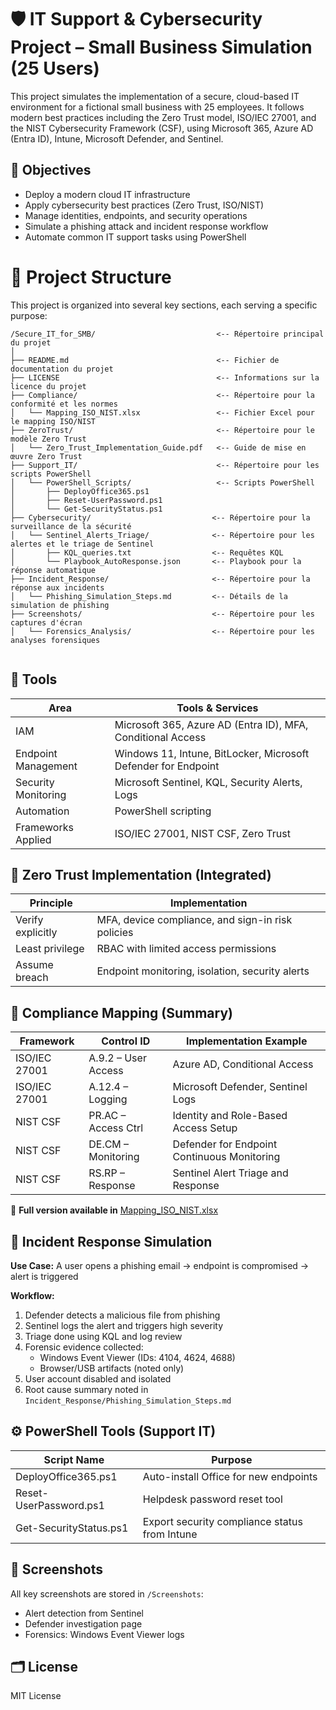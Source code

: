 # 🛡️ IT Support & Cybersecurity Project – Small Business Simulation (25 Users)

This project simulates the implementation of a secure, cloud-based IT environment for a fictional small business with 25 employees. It follows modern best practices including the Zero Trust model, ISO/IEC 27001, and the NIST Cybersecurity Framework (CSF), using Microsoft 365, Azure AD (Entra ID), Intune, Microsoft Defender, and Sentinel.


## 🧱 Objectives

- Deploy a modern cloud IT infrastructure
- Apply cybersecurity best practices (Zero Trust, ISO/NIST)
- Manage identities, endpoints, and security operations
- Simulate a phishing attack and incident response workflow
- Automate common IT support tasks using PowerShell



# 📁 Project Structure

This project is organized into several key sections, each serving a specific purpose:

```
/Secure_IT_for_SMB/                           <-- Répertoire principal du projet
│
├── README.md                                 <-- Fichier de documentation du projet
├── LICENSE                                   <-- Informations sur la licence du projet
├── Compliance/                               <-- Répertoire pour la conformité et les normes
│   └── Mapping_ISO_NIST.xlsx                 <-- Fichier Excel pour le mapping ISO/NIST
├── ZeroTrust/                                <-- Répertoire pour le modèle Zero Trust
│   └── Zero_Trust_Implementation_Guide.pdf   <-- Guide de mise en œuvre Zero Trust
├── Support_IT/                               <-- Répertoire pour les scripts PowerShell
│   └── PowerShell_Scripts/                   <-- Scripts PowerShell
│       ├── DeployOffice365.ps1
│       ├── Reset-UserPassword.ps1
│       └── Get-SecurityStatus.ps1
├── Cybersecurity/                           <-- Répertoire pour la surveillance de la sécurité
│   └── Sentinel_Alerts_Triage/              <-- Répertoire pour les alertes et le triage de Sentinel
│       ├── KQL_queries.txt                  <-- Requêtes KQL
│       └── Playbook_AutoResponse.json       <-- Playbook pour la réponse automatique
├── Incident_Response/                       <-- Répertoire pour la réponse aux incidents
│   └── Phishing_Simulation_Steps.md         <-- Détails de la simulation de phishing
├── Screenshots/                             <-- Répertoire pour les captures d'écran
│   └── Forensics_Analysis/                  <-- Répertoire pour les analyses forensiques


```


## 🧩 Tools

| Area                | Tools & Services                                                   |
|---------------------|--------------------------------------------------------------------|
| IAM                 | Microsoft 365, Azure AD (Entra ID), MFA, Conditional Access       |
| Endpoint Management  | Windows 11, Intune, BitLocker, Microsoft Defender for Endpoint    |
| Security Monitoring  | Microsoft Sentinel, KQL, Security Alerts, Logs                    |
| Automation           | PowerShell scripting                                              |
| Frameworks Applied   | ISO/IEC 27001, NIST CSF, Zero Trust                               |




## 🔐 Zero Trust Implementation (Integrated)

| Principle         | Implementation                                     |
|-------------------|----------------------------------------------------|
| Verify explicitly | MFA, device compliance, and sign-in risk policies |
| Least privilege   | RBAC with limited access permissions              |
| Assume breach     | Endpoint monitoring, isolation, security alerts   |



## 📄 Compliance Mapping (Summary)

| Framework         | Control ID         | Implementation Example                      |
|-------------------|--------------------|---------------------------------------------|
| ISO/IEC 27001     | A.9.2 – User Access| Azure AD, Conditional Access                |
| ISO/IEC 27001     | A.12.4 – Logging   | Microsoft Defender, Sentinel Logs           |
| NIST CSF          | PR.AC – Access Ctrl| Identity and Role-Based Access Setup        |
| NIST CSF          | DE.CM – Monitoring | Defender for Endpoint Continuous Monitoring |
| NIST CSF          | RS.RP – Response   | Sentinel Alert Triage and Response          |

🔗 **Full version available in** [Mapping_ISO_NIST.xlsx](./Mapping_ISO_NIST.xlsx)




## 🧪 Incident Response Simulation

**Use Case:** A user opens a phishing email → endpoint is compromised → alert is triggered

**Workflow:**

1. Defender detects a malicious file from phishing
2. Sentinel logs the alert and triggers high severity
3. Triage done using KQL and log review
4. Forensic evidence collected:
   - Windows Event Viewer (IDs: 4104, 4624, 4688)
   - Browser/USB artifacts (noted only)
5. User account disabled and isolated
6. Root cause summary noted in `Incident_Response/Phishing_Simulation_Steps.md`



## ⚙️ PowerShell Tools (Support IT)

| Script Name              | Purpose                                        |
|--------------------------|------------------------------------------------|
| DeployOffice365.ps1      | Auto-install Office for new endpoints          |
| Reset-UserPassword.ps1   | Helpdesk password reset tool                   |
| Get-SecurityStatus.ps1   | Export security compliance status from Intune  |



## 📸 Screenshots

All key screenshots are stored in `/Screenshots`:
- Alert detection from Sentinel
- Defender investigation page
- Forensics: Windows Event Viewer logs



## 🗂️ License

MIT License
